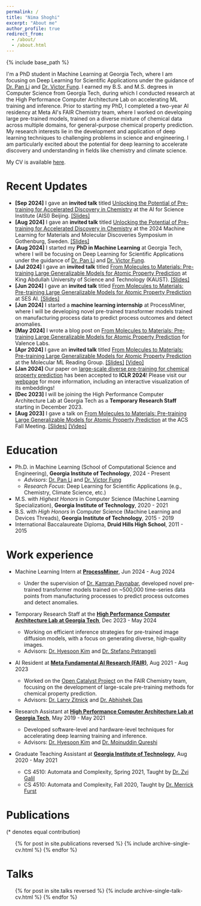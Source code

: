 ```yaml
---
permalink: /
title: "Nima Shoghi"
excerpt: "About me"
author_profile: true
redirect_from:
  - /about/
  - /about.html
---
```


{% include base_path %}

I'm a PhD student in Machine Learning at Georgia Tech, where I am focusing on Deep Learning for Scientific Applications under the guidance of [Dr. Pan Li](https://sites.google.com/view/panli-purdue) and [Dr. Victor Fung](https://cse.gatech.edu/people/victor-fung). I earned my B.S. and M.S. degrees in Computer Science from Georgia Tech, during which I conducted research at the High Performance Computer Architecture Lab on accelerating ML training and inference.  Prior to starting my PhD, I completed a two-year AI residency at Meta AI's FAIR Chemistry team, where I worked on developing large pre-trained models, trained on a diverse mixture of chemical data across multiple domains, for general-purpose chemical property prediction. My research interests lie in the development and application of deep learning techniques to challenging problems in science and engineering. I am particularly excited about the potential for deep learning to accelerate discovery and understanding in fields like chemistry and climate science.

My CV is available [here](files/cv.pdf).

Recent Updates
======
* **[Sep 2024]** I gave an **invited talk** titled [Unlocking the Potential of Pre-training for Accelerated Discovery in Chemistry](https://nima.sh/talks/2024-09-20-ai-for-science-institute-unlocking-the-potential-of-pre-training-for-accelerated-discovery-in-chemistry) at the AI for Science Institute (AISI) Beijing. [[Slides]](https://nima.sh/aisi-presentation)
* **[Aug 2024]** I gave an **invited talk** titled [Unlocking the Potential of Pre-training for Accelerated Discovery in Chemistry](https://nima.sh/talks/2024-08-27-2024-machine-learning-for-materials-and-molecular-discoveries-symposium-unlocking-the-potential-of-pre-training-for-accelerated-discovery-in-chemistry) at the 2024 Machine Learning for Materials and Molecular Discoveries Symposium in Gothenburg, Sweden. [[Slides]](https://nima.sh/ml2md)
* **[Aug 2024]** I started my **PhD in Machine Learning** at Georgia Tech, where I will be focusing on Deep Learning for Scientific Applications under the guidance of [Dr. Pan Li](https://sites.google.com/view/panli-purdue) and [Dr. Victor Fung](https://cse.gatech.edu/people/victor-fung).
* **[Jul 2024]** I gave an **invited talk** titled [From Molecules to Materials: Pre-training Large Generalizable Models for Atomic Property Prediction](https://nima.sh/talks/2024-07-02-king-abdullah-university-of-science-and-technology-kaust-from-molecules-to-materials-pre-training-large-generalizable-models-for-atomic-property-prediction) at King Abdullah University of Science and Technology (KAUST). [[Slides]](https://nima.sh/jmp-kaust)
* **[Jun 2024]** I gave an **invited talk** titled [From Molecules to Materials: Pre-training Large Generalizable Models for Atomic Property Prediction](https://nima.sh/talks/2024-06-28-ses-ai-from-molecules-to-materials-pre-training-large-generalizable-models-for-atomic-property-prediction.md) at SES AI. [[Slides]](https://nima.sh/jmp-sesai)
* **[Jun 2024]** I started a **machine learning internship** at ProcessMiner, where I will be developing novel pre-trained transformer models trained on manufacturing process data to predict process outcomes and detect anomalies.
* **[May 2024]** I wrote a blog post on [From Molecules to Materials: Pre-training Large Generalizable Models for Atomic Property Prediction](https://portal.valencelabs.com/blogs/post/from-molecules-to-materials-pre-training-large-generalizable-models-for-Q4afm0EdqUEmrqN) for Valence Labs.
* **[Apr 2024]** I gave an **invited talk** titled [From Molecules to Materials: Pre-training Large Generalizable Models for Atomic Property Prediction](https://nima.sh/talks/2024-04-10-molecular-ml-reading-group-from-molecules-to-materials-pre-training-large-generalizable-models-for-atomic-property-prediction) at the Molecular ML Reading Group. [[Slides]](https://nima.sh/jmp-molecularml-presentation) [[Video]](https://youtu.be/HCtBvtHO5Gk)
* **[Jan 2024]** Our paper on [large-scale diverse pre-training for chemical property prediction](https://openreview.net/forum?id=PfPnugdxup) has been accepted to **ICLR 2024**! Please visit our [webpage](https://nima.sh/jmp/) for more information, including an interactive visualization of its embeddings!
* **[Dec 2023]** I will be joining the High Performance Computer Architecture Lab at Georgia Tech as a **Temporary Research Staff** starting in December 2023.
* **[Aug 2023]** I gave a talk on [From Molecules to Materials: Pre-training Large Generalizable Models for Atomic Property Prediction](https://nima.sh/talks/2023-08-01-acs-fall-meeting-from-molecules-to-materials-pre-training-large-generalizable-models-for-atomic-property-prediction) at the ACS Fall Meeting. [[Slides]](https://nima.sh/acs-presentation) [[Video]](https://youtu.be/YI3kFfZjP3g)

Education
======
* Ph.D. in Machine Learning (School of Computational Science and Engineering), **Georgia Institute of Technology**, 2024 - Present
  * *Advisors*: [Dr. Pan Li](https://sites.google.com/view/panli-purdue) and [Dr. Victor Fung](https://cse.gatech.edu/people/victor-fung)
  * *Research Focus*: Deep Learning for Scientific Applications (e.g., Chemistry, Climate Science, etc.)
* M.S. with *Highest Honors* in Computer Science (Machine Learning Specialization), **Georgia Institute of Technology**, 2020 - 2021
* B.S. with *High Honors* in Computer Science (Machine Learning and Devices Threads), **Georgia Institute of Technology**, 2015 - 2019
* International Baccalaureate Diploma, **Druid Hills High School**, 2011 - 2015

Work experience
======
* Machine Learning Intern at **[ProcessMiner](https://www.processminer.com/)**, Jun 2024 - Aug 2024
  * Under the supervision of [Dr. Kamran Paynabar](https://sites.gatech.edu/kamran-paynabar/), developed novel pre-trained transformer models trained on ~500,000 time-series data points from manufacturing processes to predict process outcomes and detect anomalies.

* Temporary Research Staff at the **[High Performance Computer Architecture Lab at Georgia Tech](https://sites.gatech.edu/hparch/)**, Dec 2023 - May 2024
  * Working on efficient inference strategies for pre-trained image diffusion models, with a focus on generating diverse, high-quality images.
  * Advisors: [Dr. Hyesoon Kim](https://www.cc.gatech.edu/~hyesoon/) and [Dr. Stefano Petrangeli](https://research.adobe.com/person/stefano-petrangeli/)

* AI Resident at **[Meta Fundamental AI Research (FAIR)](https://ai.meta.com/research/)**, Aug 2021 - Aug 2023
  * Worked on the [Open Catalyst Project](https://opencatalystproject.org/index.html) on the FAIR Chemistry team, focusing on the development of large-scale pre-training methods for chemical property prediction.
  * Advisors: [Dr. Larry Zitnick](http://larryzitnick.org/) and [Dr. Abhishek Das](https://abhishekdas.com/)

* Research Assistant at **[High Performance Computer Architecture Lab at Georgia Tech](https://sites.gatech.edu/hparch/)**, May 2019 - May 2021
  * Developed software-level and hardware-level techniques for accelerating deep learning training and inference.
  * Advisors: [Dr. Hyesoon Kim](https://www.cc.gatech.edu/~hyesoon/) and [Dr. Moinuddin Qureshi](https://www.cc.gatech.edu/~mqureshi/)

* Graduate Teaching Assistant at **[Georgia Institute of Technology](https://www.gatech.edu/)**, Aug 2020 - May 2021
  * CS 4510: Automata and Complexity, Spring 2021, Taught by [Dr. Zvi Galil](https://www.cc.gatech.edu/people/zvi-galil)
  * CS 4510: Automata and Complexity, Fall 2020, Taught by [Dr. Merrick Furst](https://www.cc.gatech.edu/people/merrick-furst)

Publications
======
(* denotes equal contribution)

  <ul>{% for post in site.publications reversed %}
    {% include archive-single-cv.html %}
  {% endfor %}</ul>

Talks
======
  <ul>{% for post in site.talks reversed %}
    {% include archive-single-talk-cv.html %}
  {% endfor %}</ul>

